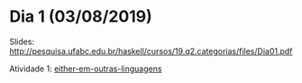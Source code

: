 # Dia 1 (03/08/2019)

Slides: http://pesquisa.ufabc.edu.br/haskell/cursos/19.q2.categorias/files/Dia01.pdf

Atividade 1: [either-em-outras-linguagens](./either-em-outras-linguagens)
